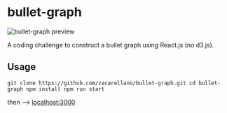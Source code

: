 # bullet-graph

![bullet-graph preview](https://zac.codes/img/other/bullet-graph_preview.png)

A coding challenge to construct a bullet graph using React.js (no d3.js).

## Usage
`
git clone https://github.com/zacarellano/bullet-graph.git
cd bullet-graph
npm install
npm run start
`

then --> [localhost:3000](localhost:3000)

